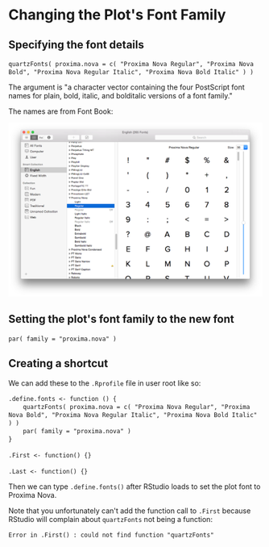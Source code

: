 # Changing the Plot's Font Family

## Specifying the font details

```
quartzFonts( proxima.nova = c( "Proxima Nova Regular", "Proxima Nova Bold", "Proxima Nova Regular Italic", "Proxima Nova Bold Italic" ) )
```

The argument is "a character vector containing the four PostScript font names for plain, bold, italic, and bolditalic versions of a font family."

The names are from Font Book:

![Font Book](/images/fontbook.png)

## Setting the plot's font family to the new font

```
par( family = "proxima.nova" )
```

## Creating a shortcut

We can add these to the `.Rprofile` file in user root like so:

```
.define.fonts <- function () {
	quartzFonts( proxima.nova = c( "Proxima Nova Regular", "Proxima Nova Bold", "Proxima Nova Regular Italic", "Proxima Nova Bold Italic" ) )
	par( family = "proxima.nova" )
}

.First <- function() {}

.Last <- function() {}
```

Then we can type `.define.fonts()` after RStudio loads to set the plot font to Proxima Nova.

Note that you unfortunately can't add the function call to `.First` because RStudio will complain about `quartzFonts` not being a function:

```
Error in .First() : could not find function "quartzFonts"
```
